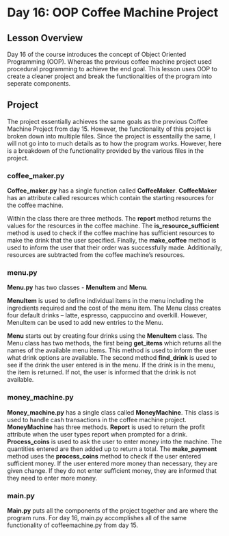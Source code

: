 # Day 16: OOP Coffee Machine Project
##  Lesson Overview
Day 16 of the course introduces the concept of Object Oriented Programming (OOP). Whereas the previous coffee machine project used procedural programming to achieve the end goal. This lesson uses OOP to create a cleaner project and break the functionalities of the program into seperate components.

## Project
The project essentially achieves the same goals as the previous Coffee Machine Project from day 15. However, the functionality of this project is broken down into multiple files. Since the project is essentailly the same, I will not go into to much details as to how the program works. However, here is a breakdown of the functionality provided by the various files in the project.

### coffee_maker.py
**Coffee_maker.py** has a single function called **CoffeeMaker**. **CoffeeMaker** has an attribute called resources which contain the starting resources for the coffee machine.

Within the class there are three methods. The **report** method returns the values for the resources in the coffee machine. The **is_resource_sufficient** method is used to check if the coffee machine has sufficient resources to make the drink that the user specified. Finally, the **make_coffee** method is used to inform the user that their order was successfully made. Additionally, resources are subtracted from the coffee machine’s resources.

### menu.py
**Menu.py** has two classes -  **MenuItem** and **Menu**.

**MenuItem** is used to define individual items in the menu including the ingredients required and the cost of the menu item. The Menu class creates four default drinks – latte, espresso, cappuccino and overkill. However, MenuItem can be used to add new entries to the Menu.

**Menu** starts out by creating four drinks using the **MenuItem** class. The Menu class has two methods, the first being **get_items** which returns all the names of the available menu items. This method is used to inform the user what drink options are available. The second method **find_drink** is used to see if the drink the user entered is in the menu. If the drink is in the menu, the item is returned. If not, the user is informed that the drink is not available.

### money_machine.py
**Money_machine.py** has a single class called **MoneyMachine**. This class is used to handle cash transactions in the coffee machine project. **MoneyMachine** has three methods. **Report** is used to return the profit attribute when the user types report when prompted for a drink. **Process_coins** is used to ask the user to enter money into the machine. The quantities entered are then added up to return a total. The **make_payment** method uses the **process_coins** method to check if the user entered sufficient money. If the user entered more money than necessary, they are given change. If they do not enter sufficient money, they are informed that they need to enter more money.

### main.py
**Main.py** puts all the components of the project together and are where the program runs. For day 16, main.py accomplishes all of the same functionality of coffeemachine.py from day 15.